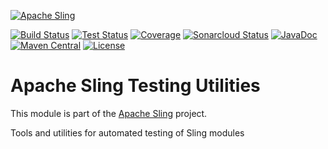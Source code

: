 [![Apache Sling](https://sling.apache.org/res/logos/sling.png)](https://sling.apache.org)

&#32;[![Build Status](https://ci-builds.apache.org/job/Sling/job/modules/job/sling-org-apache-sling-commons-testing/job/master/badge/icon)](https://ci-builds.apache.org/job/Sling/job/modules/job/sling-org-apache-sling-commons-testing/job/master/)&#32;[![Test Status](https://img.shields.io/jenkins/tests.svg?jobUrl=https://ci-builds.apache.org/job/Sling/job/modules/job/sling-org-apache-sling-commons-testing/job/master/)](https://ci-builds.apache.org/job/Sling/job/modules/job/sling-org-apache-sling-commons-testing/job/master/test/?width=800&height=600)&#32;[![Coverage](https://sonarcloud.io/api/project_badges/measure?project=apache_sling-org-apache-sling-commons-testing&metric=coverage)](https://sonarcloud.io/dashboard?id=apache_sling-org-apache-sling-commons-testing)&#32;[![Sonarcloud Status](https://sonarcloud.io/api/project_badges/measure?project=apache_sling-org-apache-sling-commons-testing&metric=alert_status)](https://sonarcloud.io/dashboard?id=apache_sling-org-apache-sling-commons-testing)&#32;[![JavaDoc](https://www.javadoc.io/badge/org.apache.sling/org.apache.sling.commons.testing.svg)](https://www.javadoc.io/doc/org.apache.sling/org.apache.sling.commons.testing)&#32;[![Maven Central](https://maven-badges.herokuapp.com/maven-central/org.apache.sling/org.apache.sling.commons.testing/badge.svg)](https://search.maven.org/#search%7Cga%7C1%7Cg%3A%22org.apache.sling%22%20a%3A%22org.apache.sling.commons.testing%22) [![License](https://img.shields.io/badge/License-Apache%202.0-blue.svg)](https://www.apache.org/licenses/LICENSE-2.0)

# Apache Sling Testing Utilities

This module is part of the [Apache Sling](https://sling.apache.org) project.

Tools and utilities for automated testing of Sling modules
